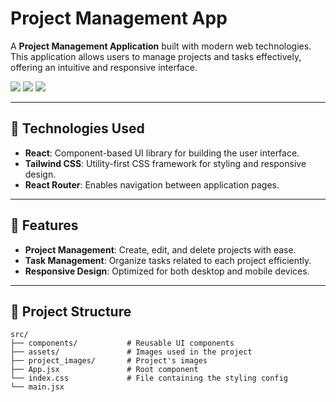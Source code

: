 # Project Management App

A **Project Management Application** built with modern web technologies. This application allows users to manage projects and tasks effectively, offering an intuitive and responsive interface.

<img src="https://raw.githubusercontent.com/ferhatseker180/ProjectManagementApp/refs/heads/main/Frontend/project-management-app/src/project_images/Main-menu.PNG"> 
<img src="https://raw.githubusercontent.com/ferhatseker180/ProjectManagementApp/refs/heads/main/Frontend/project-management-app/src/project_images/save-project.PNG"> 
<img src="https://raw.githubusercontent.com/ferhatseker180/ProjectManagementApp/refs/heads/main/Frontend/project-management-app/src/project_images/final.PNG"> 

---

## 🔧 **Technologies Used**

- **React**: Component-based UI library for building the user interface.
- **Tailwind CSS**: Utility-first CSS framework for styling and responsive design.
- **React Router**: Enables navigation between application pages.

---

## 🚀 **Features**

- **Project Management**: Create, edit, and delete projects with ease.
- **Task Management**: Organize tasks related to each project efficiently.
- **Responsive Design**: Optimized for both desktop and mobile devices.

---

## 📁 **Project Structure**

```plaintext
src/
├── components/           # Reusable UI components
├── assets/               # Images used in the project
├── project_images/       # Project's images
├── App.jsx               # Root component
└── index.css             # File containing the styling config
└── main.jsx
